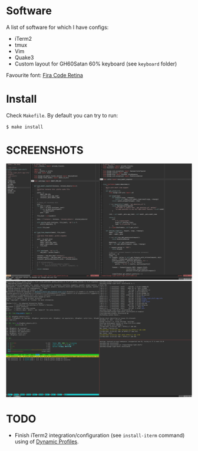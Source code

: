 # Software

A list of software for which I have configs:

* iTerm2
* tmux
* Vim
* Quake3
* Custom layout for GH60Satan 60% keyboard (see `keyboard` folder)

Favourite font: [Fira Code Retina](https://github.com/tonsky/FiraCode)

# Install

Check `Makefile`. By default you can try to run:

```shell
$ make install
```

# SCREENSHOTS

![vim](https://github.com/zerc/configs/blob/images/screenshots/001_vim.png)
![tmux](https://github.com/zerc/configs/blob/images/screenshots/002_tmux.png)

# TODO

* Finish iTerm2 integration/configuration (see `install-iterm` command) using of [Dynamic Profiles](https://www.iterm2.com/documentation-dynamic-profiles.html).
